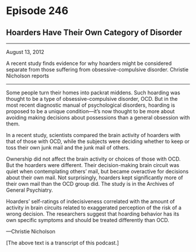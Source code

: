 # Episode 246

## Hoarders Have Their Own Category of Disorder

---

August 13, 2012

A recent study finds evidence for why hoarders might be considered separate from those suffering from obsessive-compulsive disorder. Christie Nicholson reports

---

Some people turn their homes into packrat middens. Such hoarding was thought to be a type of obsessive-compulsive disorder, OCD. But in the most recent diagnostic manual of psychological disorders, hoarding is proposed to be a unique condition—it’s now thought to be more about avoiding making decisions about possessions than a general obsession with them.

In a recent study, scientists compared the brain activity of hoarders with that of those with OCD, while the subjects were deciding whether to keep or toss their own junk mail and the junk mail of others.

Ownership did not affect the brain activity or choices of those with OCD. But the hoarders were different. Their decision-making brain circuit was quiet when contemplating others’ mail, but became overactive for decisions about their own mail. Not surprisingly, hoarders kept significantly more of their own mail than the OCD group did. The study is in the Archives of General Psychiatry.

Hoarders’ self-ratings of indecisiveness correlated with the amount of activity in brain circuits related to exaggerated perception of the risk of a wrong decision. The researchers suggest that hoarding behavior has its own specific symptoms and should be treated differently than OCD.

—Christie Nicholson

[The above text is a transcript of this podcast.]


